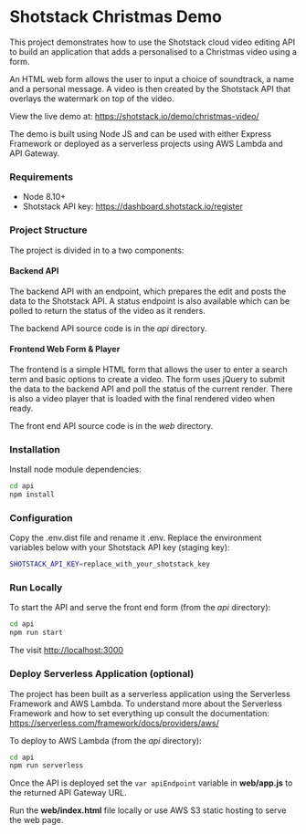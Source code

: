 # Shotstack Christmas Demo

This project demonstrates how to use the Shotstack cloud video editing API to build an 
application that adds a personalised to a Christmas video using a form.

An HTML web form allows the user to input a choice of soundtrack, a name and
 a personal message. A video is then created by the Shotstack API that 
 overlays the watermark on top of the video.

View the live demo at: https://shotstack.io/demo/christmas-video/

The demo is built using Node JS and can be used with either Express Framework or deployed 
as a serverless projects using AWS Lambda and API Gateway.

### Requirements

- Node 8.10+
- Shotstack API key: https://dashboard.shotstack.io/register

### Project Structure

The project is divided in to a two components:

#### Backend API

The backend API with an endpoint, which  prepares the edit and posts the data to the 
Shotstack API. A status endpoint is also available which can be polled to return the 
status of the video as it renders.

The backend API source code is in the _api_ directory.

#### Frontend Web Form & Player

The frontend is a simple HTML form that allows the user to enter a search term and basic 
options to create a video. The form uses jQuery to submit the data to the backend API and 
poll the status of the current render. There is also a video player that is loaded with 
the final rendered video when ready.

The front end API source code is in the _web_ directory.

### Installation

Install node module dependencies:

```bash
cd api
npm install

```

### Configuration

Copy the .env.dist file and rename it .env. Replace the environment variables below with your
Shotstack API key (staging key):

```bash
SHOTSTACK_API_KEY=replace_with_your_shotstack_key
```

### Run Locally

To start the API and serve the front end form (from the _api_ directory):

```bash
cd api
npm run start
```

The visit [http://localhost:3000](http://localhost:3000)


### Deploy Serverless Application (optional)

The project has been built as a serverless application using the Serverless Framework 
and AWS Lambda. To understand more about the Serverless Framework and how to set 
everything up consult the documentation: https://serverless.com/framework/docs/providers/aws/

To deploy to AWS Lambda (from the _api_ directory):

```bash
cd api
npm run serverless
```

Once the API is deployed set the `var apiEndpoint` variable in **web/app.js** to the returned
API Gateway URL.

Run the **web/index.html** file locally or use AWS S3 static hosting to serve the web page.
